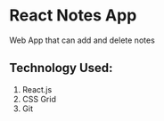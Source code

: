 # React Notes App

Web App that can add and delete notes
## Technology Used:
1. React.js
2. CSS Grid
3. Git

